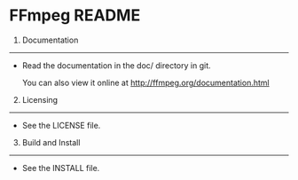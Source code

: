 FFmpeg README
=============

1) Documentation
----------------

* Read the documentation in the doc/ directory in git.

  You can also view it online at http://ffmpeg.org/documentation.html

2) Licensing
------------

* See the LICENSE file.

3) Build and Install
--------------------

* See the INSTALL file.
